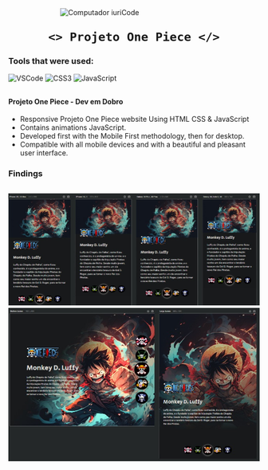 <img src="https://user-images.githubusercontent.com/98171057/177011197-5763bda7-fe1a-4c03-b782-3b2f6f1f2cea.png" min-width="400px" max-width="400px" width="400px" align="right" alt="Computador iuriCode">

### <h1 align="center">`<> Projeto One Piece </>` </h1> 

<h3> Tools that were used: </h3>

![VSCode](https://img.shields.io/badge/-VSCode-white?style=flat&logo=visualstudiocode&logoColor=007ACC&)
![CSS3](https://img.shields.io/badge/-CSS3-white?style=flat&logo=css3&logoColor=1572B6&)
![JavaScript](https://img.shields.io/badge/-JavaScript-white?style=flat&logo=javascript&logoColor=DAA520&)

##
<h4> Projeto One Piece  - Dev em Dobro</h4>

- Responsive Projeto One Piece website Using HTML CSS & JavaScript
- Contains animations JavaScript.
- Developed first with the Mobile First methodology, then for desktop.
- Compatible with all mobile devices and with a beautiful and pleasant user interface.

### Findings

![Alt text](./src/imagens/Mostrando-compatibilidades.jpeg)
![Alt text](./src/imagens/Projeto-finalizado.jpeg)
---

